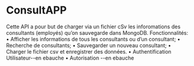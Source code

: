 # ConsultAPP

Cette API a pour but de charger via un fichier cSv les inforomations des consultants (employés) qu’on sauvegarde dans MongoDB.
 Fonctionnalités:
•	Afficher les informations de tous les consultants ou d’un consultant;
•	Recherche de consultants;
•	Sauvegarder un nouveau consultant;
•	Charger le fichier csv et enregistrer des données.
•	Authentification Utilisateur--en ebauche
•	Autorisation --en ebauche
